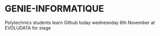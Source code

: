 # GENIE-INFORMATIQUE
Polytechnics students learn Github today wednesnday 6th November at EVOLUDATA for stage
